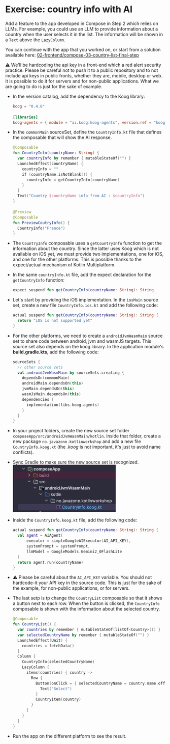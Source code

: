 # Exercise: country info with AI

Add a feature to the app developed in Compose in Step 2 which relies on LLMs.
For example, you could use an LLM to provide information about a country when the user selects it in the list.
The information will be shown in a `Text` above the `LazyColumn`.

You can continue with the app that you worked on, or start from a solution available here: [02-frontend/compose-03-country-list-final-step](./02-frontend/compose-03-country-list-final-step/)

⚠️ We'll be hardcoding the api key in a front-end which a red alert security practice.
Please be careful not to push it to a public repository and to not include api keys in public fronts, whether they are, mobile, desktop or web.
It is possible to do it for servers and for non-public applications.
What we are going to do is just for the sake of example.

- In the version catalog, add the dependency to the Koog library:

  ```toml
  koog = "0.4.0"

  [libraries] 
  koog-agents = { module = "ai.koog:koog-agents", version.ref = "koog" }
  ```
  
- In the `commonMain` sourceSet, define the `CountryInfo.kt` file that defines the composable that will show the AI response.
  
  ```kotlin
  @Composable
  fun CountryInfo(countryName: String) {
    var countryInfo by remember { mutableStateOf("") }
    LaunchedEffect(countryName) {
      countryInfo = ""
      if (countryName.isNotBlank()) {
        countryInfo = getCountryInfo(countryName)
      }
    }
    Text("Country $countryName info from AI : $countryInfo")
  }
  
  @Preview
  @Composable
  fun PreviewCoutryInfo() {
    CountryInfo("France")
  }
  ```

- The `CountryInfo` composable uses a `getCountryInfo` function to get the information about the country. Since the latter uses Koog which is not available on iOS yet, we must provide two implementations, one for iOS, and one for the other platforms. This is possible thanks to the expect/actual mechanism of Kotlin Multiplatform.
- In the same `countryInfo.kt` file, add the expect declaration for the `getCountryInfo` function:

  ```kotlin
  expect suspend fun getCountryInfo(countryName: String): String
  ```

- Let's start by providing the iOS implementation. In the `iosMain` source set, create a new file `CountryInfo.ios.kt` and add the following code:

  ```kotlin
  actual suspend fun getCountryInfo(countryName: String): String {
    return "iOS is not supported yet"
  }
  ```

- For the other platforms, we need to create a `androidJvmWasmMain` source set to share code between android, jvm and wasmJS targets. 
  This source set also depends on the koog library.
  In the application module's **build.gradle.kts**, add the following code:

  ```kotlin
  sourceSets {
    // other source sets
    val androidJvmWasmMain by sourceSets.creating {
      dependsOn(commonMain)
      androidMain.dependsOn(this)
      jvmMain.dependsOn(this)
      wasmJsMain.dependsOn(this)
      dependencies {
        implementation(libs.koog.agents)
      }
    }
  }
  ```

- In your project folders, create the new source set folder `composeApp/src/androidJvmWasmMain/kotlin`. Inside that folder, create a new package `no.javazone.kotlinworkshop` and add a new file `CountryInfo.koog.kt` (the *.koog* is not important, it's just to avoid name conflicts).
- Sync Gradle to make sure the new source set is recognized.
  ![country Info](assets/countryinfo_koog.png)
- Inside the `CountryInfo.koog.kt` file, add the following code:

  ```kotlin
  actual suspend fun getCountryInfo(countryName: String): String {
    val agent = AIAgent(
        executor = simpleGoogleAIExecutor(AI_API_KEY),
        systemPrompt = systemPrompt,
        llmModel = GoogleModels.Gemini2_0FlashLite
    )
    return agent.run(countryName)
  }
  ```
- ⚠️ Please be careful about the `AI_API_KEY` variable. You should not hardcode-it your API key in the source code. This is just for the sake of the example, for non-public applications, or for servers.
- The last setp is tp change the `CountryList` composable so that it shows a button next to each row. When the button is clicked, the `CountryInfo` composable is shown with the information about the selected country.

  ```kotlin
  @Composable
  fun CountryList() {
    var countries by remember { mutableStateOf(listOf<Country>()) }
    var selectedCountryName by remember { mutableStateOf("") }
    LaunchedEffect(Unit) {
      countries = fetchData()
    }
    Column {
      CountryInfo(selectedCountryName)
      LazyColumn {
        items(countries) { country ->
          Row {
            Button(onClick = { selectedCountryName = country.name.official }) {
              Text("Select")
            }
            CountryItem(country)
          }
        }
      }
    }
  }
  ```

- Run the app on the different platform to see the result.

